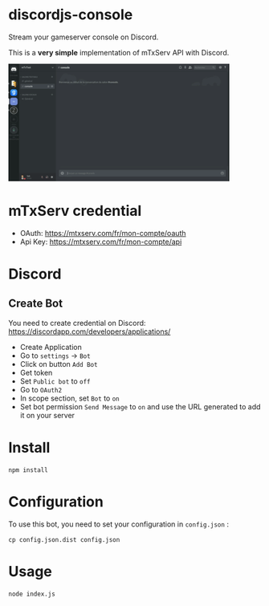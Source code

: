 # discordjs-console

Stream your gameserver console on Discord.

This is a **very simple** implementation of mTxServ API with Discord.

![Demo](demo.gif)


# mTxServ credential

* OAuth: https://mtxserv.com/fr/mon-compte/oauth
* Api Key: https://mtxserv.com/fr/mon-compte/api

# Discord

## Create Bot

You need to create credential on Discord: https://discordapp.com/developers/applications/

* Create Application
* Go to `settings` -> `Bot`
* Click on button `Add Bot`
* Get token
* Set `Public bot` to `off`
* Go to `OAuth2`
* In scope section, set `Bot` to `on`
* Set bot permission `Send Message` to `on` and use the URL generated to add it on your server

# Install

```
npm install
```

# Configuration

To use this bot, you need to set your configuration in `config.json` :

```
cp config.json.dist config.json
```

# Usage

```
node index.js
```
